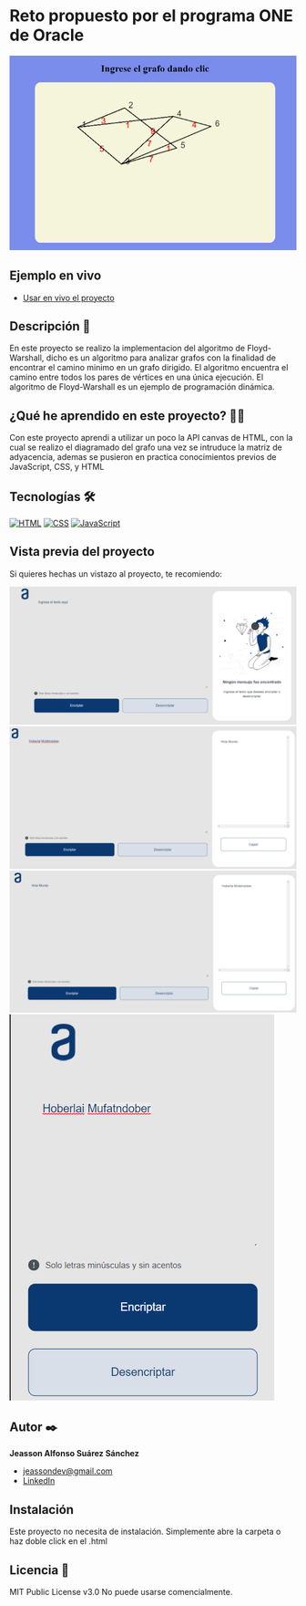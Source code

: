 # Reto propuesto por el programa ONE de Oracle
![Imagen del proyecto](https://github.com/JeassonSuarez/AlgoritmoDeFloyd-Warshall/blob/main/imagenes/grafo%20pintado.png?raw=true)

## Ejemplo en vivo
- [Usar en vivo el proyecto](https://jeassonsuarez.github.io/AlgoritmoDeFloyd-Warshall/)

## Descripción 📑

En este proyecto se realizo la implementacion del algoritmo de Floyd-Warshall, dicho es un algoritmo para analizar grafos con la finalidad de encontrar el camino minimo en un grafo dirigido. El algoritmo encuentra el camino entre todos los pares de vértices en una única ejecución. El algoritmo de Floyd-Warshall es un ejemplo de programación dinámica.

## ¿Qué he aprendido en este proyecto? 🙇🏻 

Con este proyecto aprendi a utilizar un poco la API canvas de HTML, con la cual se realizo el diagramado del grafo una vez se intruduce la matriz de adyacencia, ademas se pusieron en practica conocimientos previos de JavaScript, CSS, y HTML

## Tecnologías 🛠
<!-- Iconos sacados de: https://github.com/hendrasob/badges/blob/master/README.md y https://github.com/alexandresanlim/Badges4-README.md-Profile -->
[![HTML](https://img.shields.io/badge/HTML5-E34F26?style=for-the-badge&logo=html5&logoColor=white)](https://es.wikipedia.org/wiki/HTML5)
[![CSS](https://img.shields.io/badge/CSS3-1572B6?style=for-the-badge&logo=css3&logoColor=white)](https://es.wikipedia.org/wiki/CSS)
[![JavaScript](https://img.shields.io/badge/JavaScript-F7DF1E?style=for-the-badge&logo=javascript&logoColor=black)](https://es.wikipedia.org/wiki/JavaScript)


## Vista previa del proyecto
Si quieres hechas un vistazo al proyecto, te recomiendo:

![Captura del proyecto](https://github.com/JeassonSuarez/encriptador-textos/blob/main/imagenes/Portada.png?raw=true)
![Captura del proyecto](https://github.com/JeassonSuarez/encriptador-textos/blob/main/imagenes/desencriptado.png?raw=true)
![Captura del proyecto](https://github.com/JeassonSuarez/encriptador-textos/blob/main/imagenes/encriptado.png?raw=true)
![Captura del proyecto](https://github.com/JeassonSuarez/encriptador-textos/blob/main/imagenes/mobile.png?raw=true)

## Autor ✒️
**Jeasson Alfonso Suárez Sánchez**

* [jeassondev@gmail.com](jeassondev@gmail.com)
* [LinkedIn](www.linkedin.com/in/jeassonsuarez)
<!-- * [Porfolio web](https://tu-dominio.com/) -->

## Instalación 
Este proyecto no necesita de instalación. Simplemente abre la carpeta o haz doble click en el .html
  
## Licencia 📄
MIT Public License v3.0
No puede usarse comencialmente.
